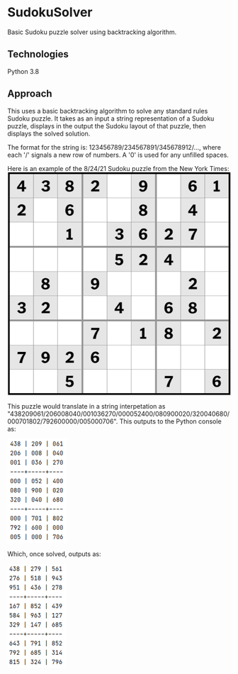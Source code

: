 # SudokuSolver
Basic Sudoku puzzle solver using backtracking algorithm.

## Technologies
Python 3.8

## Approach
This uses a basic backtracking algorithm to solve any standard rules Sudoku puzzle. It takes as an input a string representation of a Sudoku puzzle, displays in the output the Sudoku layout of that puzzle, then displays the solved solution.

The format for the string is: 123456789/234567891/345678912/..., where each '/' signals a new row of numbers. A '0' is used for any unfilled spaces.

Here is an example of the 8/24/21 Sudoku puzzle from the New York Times:
![](./imgs/NYT.PNG)

This puzzle would translate in a string interpetation as "438209061/206008040/001036270/000052400/080900020/320040680/000701802/792600000/005000706". This outputs to the Python console as:

![](./imgs/unsolvedOutput.PNG)

Which, once solved, outputs as:

![](./imgs/solvedOutput.PNG)
